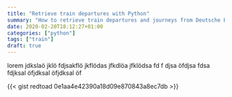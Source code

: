 ```yaml
---
title: "Retrieve train departures with Python"
summary: "How to retrieve train departures and journeys from Deutsche Bahn via REST API"
date: 2020-02-20T18:12:27+01:00
categories: ["python"]
tags: ["train"]
draft: true
---
```


lorem jdkslaö jklö fdjsakflö jkflödas jfkdlöa jfklödsa fd 
f djsa öfdjsa 
fdsa fdjksal öfjdksal öfjdksal öf

{{< gist redtoad 0e1aa4e42390a18d09e870843a8ec7db >}}
